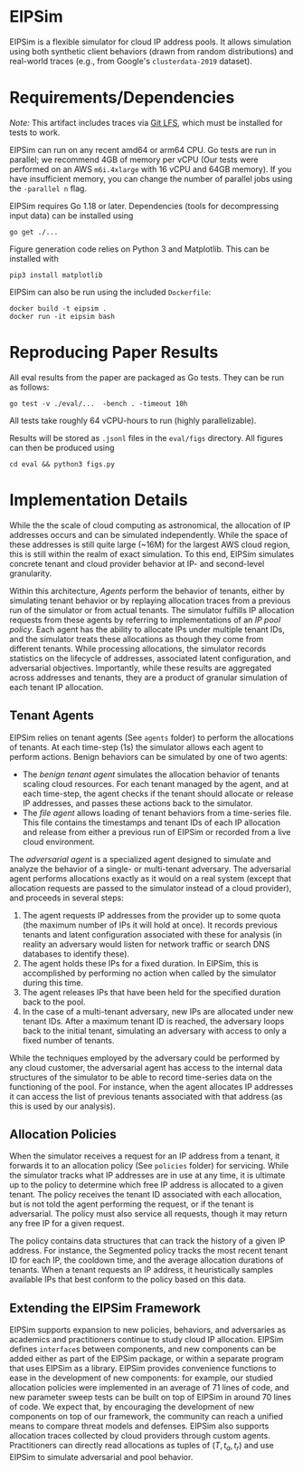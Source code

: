 # EIPSim

EIPSim is a flexible simulator for cloud IP address pools. It allows simulation using both synthetic client behaviors (drawn from random distributions) and real-world traces (e.g., from Google's `clusterdata-2019` dataset).

# Requirements/Dependencies

*Note:* This artifact includes traces via [Git LFS](https://git-lfs.com/), which must be installed for tests to work.

EIPSim can run on any recent amd64 or arm64 CPU. Go tests are run in parallel; we recommend 4GB of memory per vCPU (Our tests were performed on an AWS `m6i.4xlarge` with 16 vCPU and 64GB memory). If you have insufficient memory, you can change the number of parallel jobs using the `-parallel n` flag.

EIPSim requires Go 1.18 or later. Dependencies (tools for decompressing input data) can be installed using

    go get ./...

Figure generation code relies on Python 3 and Matplotlib. This can be installed with

    pip3 install matplotlib

EIPSim can also be run using the included `Dockerfile`:

    docker build -t eipsim .
    docker run -it eipsim bash

# Reproducing Paper Results

All eval results from the paper are packaged as Go tests. They can be run as follows:

    go test -v ./eval/...  -bench . -timeout 10h

All tests take roughly 64 vCPU-hours to run (highly parallelizable).

Results will be stored as `.jsonl` files in the `eval/figs` directory. All figures can then be produced using

    cd eval && python3 figs.py

# Implementation Details

While the the scale of cloud computing as astronomical, the allocation of IP addresses occurs and can be simulated independently. While the space of these addresses is still quite large (~16M) for the largest AWS cloud region, this is still within the realm of exact simulation. To this end, EIPSim simulates concrete tenant and cloud provider behavior at IP- and second-level granularity.

Within this architecture, *Agents* perform the behavior of tenants, either by simulating tenant behavior or by replaying allocation traces from a previous run of the simulator or from actual tenants. The simulator fulfills IP allocation requests from these agents by referring to implementations of an *IP pool policy*. Each agent has the ability to allocate IPs under multiple tenant IDs, and the simulator treats these allocations as though they come from different tenants. While processing allocations, the simulator records statistics on the lifecycle of addresses, associated latent configuration, and adversarial objectives. Importantly, while these results are aggregated across addresses and tenants, they are a product of granular simulation of each tenant IP allocation.

## Tenant Agents

EIPSim relies on tenant agents (See `agents` folder) to perform the allocations of tenants. At each time-step (1s) the simulator allows each agent to perform actions. Benign behaviors can be simulated by one of two agents:

* The *benign tenant agent* simulates the allocation behavior of tenants scaling cloud resources. For each tenant managed by the agent, and at each time-step, the agent checks if the tenant should allocate or release IP addresses, and passes these actions back to the simulator.
* The *file agent* allows loading of tenant behaviors from a time-series file. This file contains the timestamps and tenant IDs of each IP allocation and release from either a previous run of EIPSim or recorded from a live cloud environment.


The *adversarial agent* is a specialized agent designed to simulate and analyze the behavior of a single- or multi-tenant adversary. The adversarial agent performs allocations exactly as it would on a real system (except that allocation requests are passed to the simulator instead of a cloud provider), and proceeds in several steps:

1. The agent requests IP addresses from the provider up to some quota (the maximum number of IPs it will hold at once). It records previous tenants and latent configuration associated with these for analysis (in reality an adversary would listen for network traffic or search DNS databases to identify these).
2. The agent holds these IPs for a fixed duration. In EIPSim, this is accomplished by performing no action when called by the simulator during this time.
3. The agent releases IPs that have been held for the specified duration back to the pool.
4. In the case of a multi-tenant adversary, new IPs are allocated under new tenant IDs. After a maximum tenant ID is reached, the adversary loops back to the initial tenant, simulating an adversary with access to only a fixed number of tenants.

While the techniques employed by the adversary could be performed by any cloud customer, the adversarial agent has access to the internal data structures of the simulator to be able to record time-series data on the functioning of the pool. For instance, when the agent allocates IP addresses it can access the list of previous tenants associated with that address (as this is used by our analysis). 

## Allocation Policies

When the simulator receives a request for an IP address from a tenant, it forwards it to an allocation policy (See `policies` folder) for servicing. While the simulator tracks what IP addresses are in use at any time, it is ultimate up to the policy to determine which free IP address is allocated to a given tenant. The policy receives the tenant ID associated with each allocation, but is not told the agent performing the request, or if the tenant is adversarial. The policy must also service all requests, though it may return any free IP for a given request.

The policy contains data structures that can track the history of a given IP address. For instance, the Segmented policy tracks the most recent tenant ID for each IP, the cooldown time, and the average allocation durations of tenants. When a tenant requests an IP address, it heuristically samples available IPs that best conform to the policy based on this data.

## Extending the EIPSim Framework
EIPSim supports expansion to new policies, behaviors, and adversaries as academics and practitioners continue to study cloud IP allocation. EIPSim defines `interface`s between components, and new components can be added either as part of the EIPSim package, or within a separate program that uses EIPSim as a library. EIPSim provides convenience functions to ease in the development of new components: for example, our studied allocation policies were implemented in an average of 71 lines of code, and new parameter sweep tests can be built on top of EIPSim in around 70 lines of code. We expect that, by encouraging the development of new components on top of our framework, the community can reach a unified means to compare threat models and defenses. EIPSim also supports allocation traces collected by cloud providers through custom agents. Practitioners can directly read allocations as tuples of $(T, t_a, t_r)$ and use EIPSim to simulate adversarial and pool behavior.
